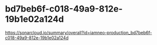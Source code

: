 # bd7beb6f-c018-49a9-812e-19b1e02a124d
https://sonarcloud.io/summary/overall?id=iamneo-production_bd7beb6f-c018-49a9-812e-19b1e02a124d
